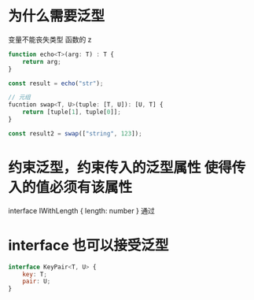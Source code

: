 # 为什么需要泛型
变量不能丧失类型
函数的 z
```javascript
function echo<T>(arg: T) : T {
    return arg;
}

const result = echo("str");

// 元组
fucntion swap<T, U>(tuple: [T, U]): [U, T] {
    return [tuple[1], tuple[0]];
}

const result2 = swap(["string", 123]);
```

# 约束泛型，约束传入的泛型属性 使得传入的值必须有该属性
interface IWithLength {
    length: number
}
通过<T extends IWithLength>

# interface 也可以接受泛型
```javascript
interface KeyPair<T, U> {
    key: T;
    pair: U;
}
```